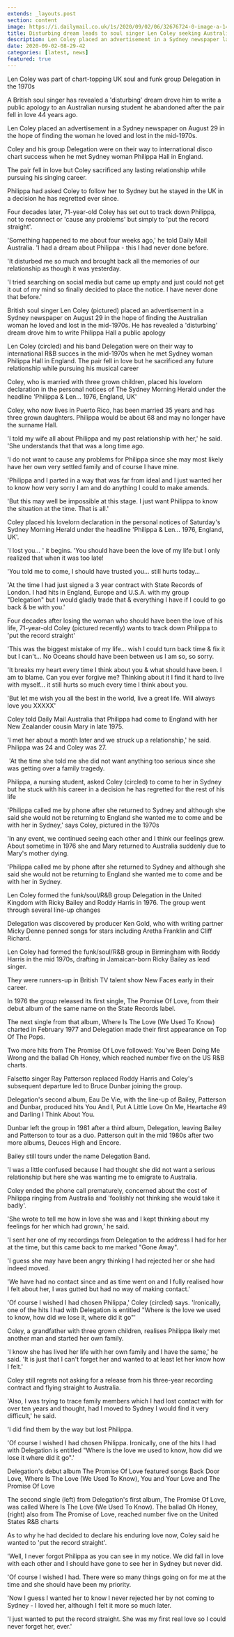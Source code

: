 ```yaml
---
extends: _layouts.post
section: content
image: https://i.dailymail.co.uk/1s/2020/09/02/06/32676724-0-image-a-14_1599025838426.jpg 
title: Disturbing dream leads to soul singer Len Coley seeking Australian lover he abandoned 44 years ago 
description: Len Coley placed an advertisement in a Sydney newspaper last weekend in the hope of finding the woman he loved and lost in the mid-1970s after dreaming of her for the first time since they parted. 
date: 2020-09-02-08-29-42 
categories: [latest, news] 
featured: true 
--- 
```

Len Coley was part of chart-topping UK soul and funk group Delegation in the 1970s

A British soul singer has revealed a 'disturbing' dream drove him to write a public apology to an Australian nursing student he abandoned after the pair fell in love 44 years ago. 

Len Coley placed an advertisement in a Sydney newspaper on August 29 in the hope of finding the woman he loved and lost in the mid-1970s.

Coley and his group Delegation were on their way to international disco chart success when he met Sydney woman Philippa Hall in England. 

The pair fell in love but Coley sacrificed any lasting relationship while pursuing his singing career.

Philippa had asked Coley to follow her to Sydney but he stayed in the UK in a decision he has regretted ever since.

Four decades later, 71-year-old Coley has set out to track down Philippa, not to reconnect or 'cause any problems' but simply to 'put the record straight'. 

'Something happened to me about four weeks ago,' he told Daily Mail Australia. 'I had a dream about Philippa - this I had never done before. 

'It disturbed me so much and brought back all the memories of our relationship as though it was yesterday.

'I tried searching on social media but came up empty and just could not get it out of my mind so finally decided to place the notice. I have never done that before.' 

British soul singer Len Coley (pictured) placed an advertisement in a Sydney newspaper on August 29 in the hope of finding the Australian woman he loved and lost in the mid-1970s. He has revealed a 'disturbing' dream drove him to write Philippa Hall a public apology

Len Coley (circled) and his band Delegation were on their way to international R&B succes in the mid-1970s when he met Sydney woman Philippa Hall in England. The pair fell in love but he sacrificed any future relationship while pursuing his musical career

Coley, who is married with three grown children, placed his lovelorn declaration in the personal notices of The Sydney Morning Herald under the headline 'Philippa & Len... 1976, England, UK'

Coley, who now lives in Puerto Rico, has been married 35 years and has three grown daughters. Philippa would be about 68 and may no longer have the surname Hall. 

'I told my wife all about Philippa and my past relationship with her,' he said. 'She understands that that was a long time ago.

'I do not want to cause any problems for Philippa since she may most likely have her own very settled family and of course I have mine. 

'Philippa and I parted in a way that was far from ideal and I just wanted her to know how very sorry I am and do anything I could to make amends.

'But this may well be impossible at this stage. I just want Philippa to know the situation at the time. That is all.' 

Coley placed his lovelorn declaration in the personal notices of Saturday's Sydney Morning Herald under the headline 'Philippa & Len... 1976, England, UK'. 

'I lost you… ' it begins. 'You should have been the love of my life but I only realized that when it was too late! 

'You told me to come, I should have trusted you… still hurts today… 

'At the time I had just signed a 3 year contract with State Records of London. I had hits in England, Europe and U.S.A. with my group "Delegation" but I would gladly trade that & everything I have if I could to go back & be with you.'

Four decades after losing the woman who should have been the love of his life, 71-year-old Coley (pictured recently) wants to track down Philippa to 'put the record straight'

'This was the biggest mistake of my life… wish I could turn back time & fix it but I can't… No Oceans should have been between us I am so, so sorry. 

'It breaks my heart every time I think about you & what should have been. I am to blame. Can you ever forgive me? Thinking about it I find it hard to live with myself… it still hurts so much every time I think about you. 

'But let me wish you all the best in the world, live a great life. Will always love you XXXXX'

Coley told Daily Mail Australia that Philippa had come to England with her New Zealander cousin Mary in late 1975.

'I met her about a month later and we struck up a relationship,' he said. Philippa was 24 and Coley was 27.

 'At the time she told me she did not want anything too serious since she was getting over a family tragedy. 

Philippa, a nursing student, asked Coley (circled) to come to her in Sydney but he stuck with his career in a decision he has regretted for the rest of his life

'Philippa called me by phone after she returned to Sydney and although she said she would not be returning to England she wanted me to come and be with her in Sydney,' says Coley, pictured in the 1970s

'In any event, we continued seeing each other and I think our feelings grew. About sometime in 1976 she and Mary returned to Australia suddenly due to Mary's mother dying. 

'Philippa called me by phone after she returned to Sydney and although she said she would not be returning to England she wanted me to come and be with her in Sydney. 

Len Coley formed the funk/soul/R&B group Delegation in the United Kingdom with Ricky Bailey and Roddy Harris in 1976. The group went through several line-up changes

Delegation was discovered by producer Ken Gold, who with writing partner Micky Denne penned songs for stars including Aretha Franklin and Cliff Richard. 

Len Coley had formed the funk/soul/R&B group in Birmingham with Roddy Harris in the mid 1970s, drafting in Jamaican-born Ricky Bailey as lead singer.

They were runners-up in British TV talent show New Faces early in their career. 

In 1976 the group released its first single, The Promise Of Love, from their debut album of the same name on the State Records label.

The next single from that album, Where Is The Love (We Used To Know) charted in February 1977 and Delegation made their first appearance on Top Of The Pops. 

Two more hits from The Promise Of Love followed: You've Been Doing Me Wrong and the ballad Oh Honey, which reached number five on the US R&B charts.

Falsetto singer Ray Patterson replaced Roddy Harris and Coley's subsequent departure led to Bruce Dunbar joining the group.  

Delegation's second album, Eau De Vie, with the line-up of Bailey, Patterson and Dunbar, produced hits You And I, Put A Little Love On Me, Heartache #9 and Darling I Think About You.

Dunbar left the group in 1981 after a third album, Delegation, leaving Bailey and Patterson to tour as a duo. Patterson quit in the mid 1980s after two more albums, Deuces High and Encore.

Bailey still tours under the name Delegation Band.  

'I was a little confused because I had thought she did not want a serious relationship but here she was wanting me to emigrate to Australia. 

Coley ended the phone call prematurely, concerned about the cost of Philippa ringing from Australia and 'foolishly not thinking she would take it badly'. 

'She wrote to tell me how in love she was and I kept thinking about my feelings for her which had grown,' he said. 

'I sent her one of my recordings from Delegation to the address I had for her at the time, but this came back to me marked "Gone Away". 

'I guess she may have been angry thinking I had rejected her or she had indeed moved.

'We have had no contact since and as time went on and I fully realised how I felt about her, I was gutted but had no way of making contact.'

'Of course I wished I had chosen Philippa,' Coley (circled) says. 'Ironically, one of the hits I had with Delegation is entitled "Where is the love we used to know, how did we lose it, where did it go"'

Coley, a grandfather with three grown children, realises Philippa likely met another man and started her own family.  

'I know she has lived her life with her own family and I have the same,' he said. 'It is just that I can't forget her and wanted to at least let her know how I felt.' 

Coley still regrets not asking for a release from his three-year recording contract and flying straight to Australia.

'Also, I was trying to trace family members which I had lost contact with for over ten years and thought, had I moved to Sydney I would find it very difficult,' he said. 

'I did find them by the way but lost Philippa.   

'Of course I wished I had chosen Philippa. Ironically, one of the hits I had with Delegation is entitled "Where is the love we used to know, how did we lose it where did it go".'

Delegation's debut album The Promise Of Love featured songs Back Door Love, Where Is The Love (We Used To Know), You and Your Love and The Promise Of Love

The second single (left) from Delegation's first album, The Promise Of Love, was called Where Is The Love (We Used To Know). The ballad Oh Honey, (right) also from The Promise of Love, reached number five on the United States R&B charts

As to why he had decided to declare his enduring love now, Coley said he wanted to 'put the record straight'. 

'Well, I never forgot Philippa as you can see in my notice. We did fall in love with each other and I should have gone to see her in Sydney but never did. 

'Of course I wished I had. There were so many things going on for me at the time and she should have been my priority. 

'Now I guess I wanted her to know I never rejected her by not coming to Sydney - I loved her, although I felt it more so much later. 

'I just wanted to put the record straight. She was my first real love so I could never forget her, ever.'

